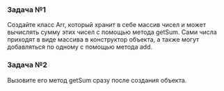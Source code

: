 ### Задача №1
Создайте класс Arr, который хранит в себе массив чисел и может вычислять сумму этих чисел с помощью метода getSum. Сами
числа приходят в виде массива в конструктор объекта, а также могут добавляться по одному с помощью метода add.

### Задача №2
Вызовите его метод getSum сразу после создания объекта.
